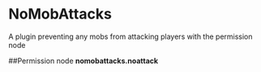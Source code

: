 # NoMobAttacks
A plugin preventing any mobs from attacking players with the permission node

##Permission node
**nomobattacks.noattack**
